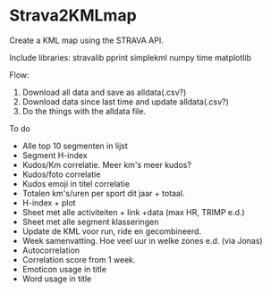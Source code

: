# Strava2KMLmap
Create a KML map using the STRAVA API.

Include libraries:
stravalib
pprint
simplekml
numpy
time
matplotlib

Flow:
1. Download all data and save as alldata(.csv?)
2. Download data since last time and update alldata(.csv?)
3. Do the things with the alldata file.

To do
- Alle top 10 segmenten in lijst
- Segment H-index
- Kudos/Km correlatie. Meer km's meer kudos?
- Kudos/foto correlatie
- Kudos emoji in titel correlatie
- Totalen km's/uren per sport dit jaar + totaal.
- H-index + plot
- Sheet met alle activiteiten + link +data (max HR, TRIMP e.d.)
- Sheet met alle segment klasseringen
- Update de KML voor run, ride en gecombineerd.
- Week samenvatting. Hoe veel uur in welke zones e.d. (via Jonas)
- Autocorrelation 
- Correlation score from 1 week.
- Emoticon usage in title
- Word usage in title
